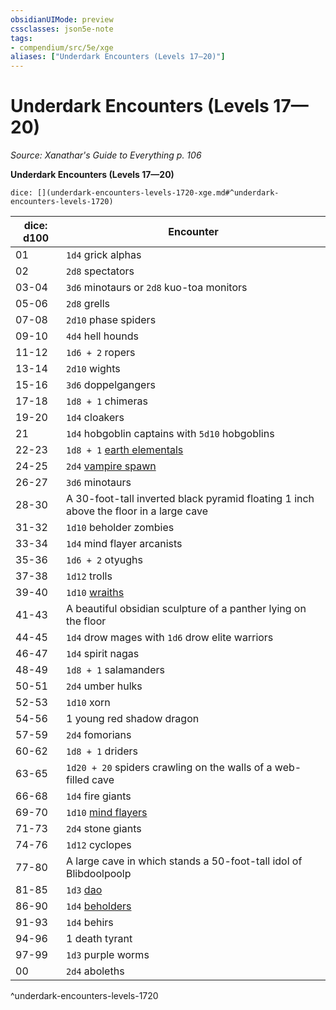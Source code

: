 ```yaml
---
obsidianUIMode: preview
cssclasses: json5e-note
tags:
- compendium/src/5e/xge
aliases: ["Underdark Encounters (Levels 17—20)"]
---
```

# Underdark Encounters (Levels 17—20)
*Source: Xanathar's Guide to Everything p. 106* 

**Underdark Encounters (Levels 17—20)**

`dice: [](underdark-encounters-levels-1720-xge.md#^underdark-encounters-levels-1720)`

| dice: d100 | Encounter |
|------------|-----------|
| 01 | `1d4` grick alphas |
| 02 | `2d8` spectators |
| 03-04 | `3d6` minotaurs or `2d8` kuo-toa monitors |
| 05-06 | `2d8` grells |
| 07-08 | `2d10` phase spiders |
| 09-10 | `4d4` hell hounds |
| 11-12 | `1d6 + 2` ropers |
| 13-14 | `2d10` wights |
| 15-16 | `3d6` doppelgangers |
| 17-18 | `1d8 + 1` chimeras |
| 19-20 | `1d4` cloakers |
| 21 | `1d4` hobgoblin captains with `5d10` hobgoblins |
| 22-23 | `1d8 + 1` [earth elementals](compendium/bestiary/elemental/earth-elemental.md) |
| 24-25 | `2d4` [vampire spawn](compendium/bestiary/undead/vampire-spawn.md) |
| 26-27 | `3d6` minotaurs |
| 28-30 | A 30-foot-tall inverted black pyramid floating 1 inch above the floor in a large cave |
| 31-32 | `1d10` beholder zombies |
| 33-34 | `1d4` mind flayer arcanists |
| 35-36 | `1d6 + 2` otyughs |
| 37-38 | `1d12` trolls |
| 39-40 | `1d10` [wraiths](compendium/bestiary/undead/wraith.md) |
| 41-43 | A beautiful obsidian sculpture of a panther lying on the floor |
| 44-45 | `1d4` drow mages with `1d6` drow elite warriors |
| 46-47 | `1d4` spirit nagas |
| 48-49 | `1d8 + 1` salamanders |
| 50-51 | `2d4` umber hulks |
| 52-53 | `1d10` xorn |
| 54-56 | 1 young red shadow dragon |
| 57-59 | `2d4` fomorians |
| 60-62 | `1d8 + 1` driders |
| 63-65 | `1d20 + 20` spiders crawling on the walls of a web-filled cave |
| 66-68 | `1d4` fire giants |
| 69-70 | `1d10` [mind flayers](compendium/bestiary/aberration/mind-flayer.md) |
| 71-73 | `2d4` stone giants |
| 74-76 | `1d12` cyclopes |
| 77-80 | A large cave in which stands a 50-foot-tall idol of Blibdoolpoolp |
| 81-85 | `1d3` [dao](compendium/bestiary/elemental/dao.md) |
| 86-90 | `1d4` [beholders](compendium/bestiary/aberration/beholder.md) |
| 91-93 | `1d4` behirs |
| 94-96 | 1 death tyrant |
| 97-99 | `1d3` purple worms |
| 00 | `2d4` aboleths |
^underdark-encounters-levels-1720